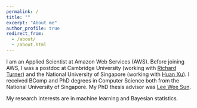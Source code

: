 ```yaml
---
permalink: /
title: ""
excerpt: "About me"
author_profile: true
redirect_from: 
  - /about/
  - /about.html
---
```


I am an Applied Scientist at Amazon Web Services (AWS). Before joining AWS, I was a postdoc at Cambridge University (working with [Richard Turner](http://cbl.eng.cam.ac.uk/Public/Turner/Turner)) and the National University of Singapore (working with [Huan Xu](https://scholar.google.com/citations?user=7vLwm84AAAAJ&hl=en)). I received BComp and PhD degrees in Computer Science both from the National University of Singapore. My PhD thesis advisor was [Lee Wee Sun](https://www.comp.nus.edu.sg/~leews/). 

My research interests are in machine learning and Bayesian statistics.
